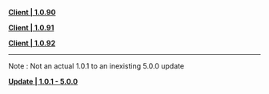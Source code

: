 **[Client | 1.0.90](https://d3ln624mszu7ty.cloudfront.net/client_app/beta_pc/20200929_ef5cacb8a79bbc63/Genshin_beta1.0.90.zip)**

**[Client | 1.0.91](https://d3ln624mszu7ty.cloudfront.net/client_app/beta_pc/20201019_8c02d8401cd731cd/GenshinImpact_beta1.0.91.zip)**


**[Client | 1.0.92](https://d3ln624mszu7ty.cloudfront.net/client_app/beta_pc/20201022_db9fd8e60e7851bd/GenshinImpact_beta1.0.92.zip)**

-----

Note : Not an actual 1.0.1 to an inexisting 5.0.0 update

**[Update | 1.0.1 - 5.0.0](https://d3ln624mszu7ty.cloudfront.net/client_app/beta_update/hk4e_global/1/game_1.0.1_5.0.0_diff_3CNIqt0Amfe7F1ag.zip)**

